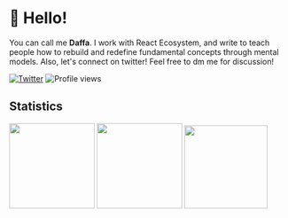 # 👋 Hello!

You can call me **Daffa**. I work with React Ecosystem, and write to teach people how to rebuild and redefine fundamental concepts through mental models. Also, let's connect on twitter! Feel free to dm me for discussion!

[![Twitter](https://img.shields.io/twitter/url/https/twitter.com/th_clarence.svg?style=social&label=Follow%20%40daffaazharr)](https://twitter.com/daffaazharr)
![Profile views](https://komarev.com/ghpvc/?username=daffaazhar&color=gray)


## Statistics

<div>
  <img height="154" src="https://github-readme-stats.vercel.app/api?username=daffaazhar&show_icons=true&theme=react&count_private=true&hide=contribs" />
  <img height="154" src="https://github-readme-stats.vercel.app/api/top-langs/?username=theodorusclarence&layout=compact&theme=react&hide=php&langs_count=6" />
  <img height="150" src="https://github-readme-stats.vercel.app/api/wakatime?username=theodorusclarence&layout=compact&theme=react&langs_count=6" />
</div>
